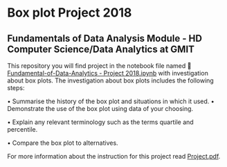 # Box plot Project 2018
## Fundamentals of Data Analysis Module - HD Computer Science/Data Analytics at GMIT

This repository you will find project in the notebook file named :open_file_folder: [Fundamental-of-Data-Analytics - Project 2018.ipynb](https://github.com/npradaschnor/Fundamental-for-Data-Analysis-Project2018/blob/master/Fundamental-of-Data-Analytics%20-%20Project%202018.ipynb) with investigation about box plots. The investigation about box plots includes the following steps: 


• Summarise the history of the box plot and situations in which it used. • Demonstrate the use of the box plot using data of your choosing. 


• Explain any relevant terminology such as the terms quartile and percentile. 


• Compare the box plot to alternatives.


For more information about the instruction for this project read [Project.pdf](https://github.com/npradaschnor/Fundamental-for-Data-Analysis-Project2018/blob/master/project_fund_da.pdf).
